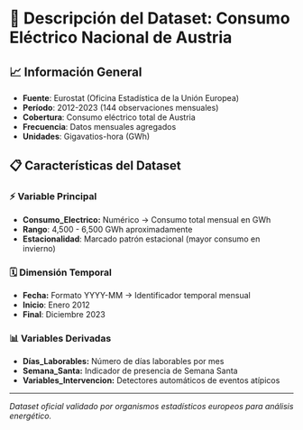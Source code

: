 # 💾 Descripción del Dataset: Consumo Eléctrico Nacional de Austria

## 📈 Información General
- **Fuente**: Eurostat (Oficina Estadística de la Unión Europea)
- **Período**: 2012-2023 (144 observaciones mensuales)
- **Cobertura**: Consumo eléctrico total de Austria
- **Frecuencia**: Datos mensuales agregados
- **Unidades**: Gigavatios-hora (GWh)

## 📋 Características del Dataset

### ⚡ **Variable Principal**
- **Consumo_Electrico:** Numérico → Consumo total mensual en GWh
- **Rango**: 4,500 - 6,500 GWh aproximadamente
- **Estacionalidad**: Marcado patrón estacional (mayor consumo en invierno)

### 🗓️ **Dimensión Temporal**
- **Fecha:** Formato YYYY-MM → Identificador temporal mensual
- **Inicio**: Enero 2012
- **Final**: Diciembre 2023

### 📊 **Variables Derivadas**
- **Días_Laborables:** Número de días laborables por mes
- **Semana_Santa:** Indicador de presencia de Semana Santa
- **Variables_Intervencion:** Detectores automáticos de eventos atípicos

---
*Dataset oficial validado por organismos estadísticos europeos para análisis energético.*
